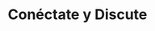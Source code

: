 ﻿---
layout: default
title: Conéctate y Discute
categories: 
created: 2013-06-28
changed: 2013-06-28
post_author: critzo
lang: es
---
 
